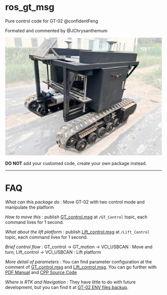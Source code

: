 # ros_gt_msg

Pure control code for GT-02 @confidentFeng

Formated and commented by @JChrysanthemum

<!-- 浙江智澜 GT-02 全地形履带车 ROS控制源码  -->

![Show](misc/show_masked.jpg)


**DO NOT** add your customed code, create your own package instead. 

------

# FAQ
*What can this package do*
: Move GT-02 with two control mode and manipulate the platform

*How to move this*
: publish [GT_control.msg](msg/GT_control.msg) at `/GT_Control` topic, each command lives for 1 second.

*What about the lift platform*
: publish [Lift_control.msg](msg/Lift_control.msg) at `/Lift_Control` topic, each command lives for 1 second.

*Brief control flow*
: GT_control -> GT_motion -> VCI_USBCAN : Move and turn; Lift_control -> VCI_USBCAN : Lift platform

*More detail of parameters*
: You can find parameter configuration at the comment of [GT_control.msg](msg/GT_control.msg) and [Lift_control.msg](msg/Lift_control.msg). You can go further with [PDF Manual](doc/GT02_CAN_Communication_Protocol_V2.pdf) and [CPP Source Code](src/ros_gt_msg.cpp)

*Where is RTK and Navigation*
: They have little to do with future development, but you can find it at [GT-02 ENV files backup](https://github.com/JChrysanthemum/ros_gt_msg/releases/tag/env).


